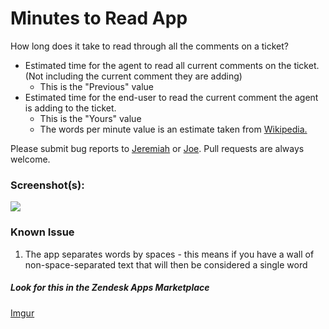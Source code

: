 # Minutes to Read App

How long does it take to read through all the comments on a ticket?

- Estimated time for the agent to read all current comments on the ticket. (Not including the current comment they are adding)
  + This is the "Previous" value
- Estimated time for the end-user to read the current comment the agent is adding to the ticket.
  + This is the "Yours" value
  + The words per minute value is an estimate taken from [Wikipedia.](http://en.wikipedia.org/wiki/Words_per_minute#Reading_and_comprehension)

Please submit bug reports to [Jeremiah](https://github.com/jeremiahcurrier) or [Joe](https://github.com/jstjoe). Pull requests are always welcome.

### Screenshot(s):

![](http://i.imgur.com/Ps5mF95.png)

### Known Issue

1. The app separates words by spaces - this means if you have a wall of non-space-separated text that will then be considered a single word

##### Look for this in the Zendesk Apps Marketplace

[Imgur](http://i.imgur.com/UjexmDD.png)
